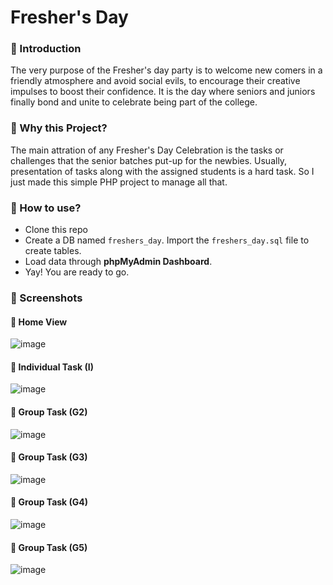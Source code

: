 # Fresher's Day

### 🌟 Introduction
The very purpose of the Fresher's day party is to welcome new comers in a friendly atmosphere and avoid social evils, to encourage their creative impulses to boost their confidence. It is the day where seniors and juniors finally bond and unite to celebrate being part of the college.

### 🌟 Why this Project?
The main attration of any Fresher's Day Celebration is the tasks or challenges that the senior batches put-up for the newbies. Usually, presentation of tasks along with the assigned students is a hard task. So I just made this simple PHP project to manage all that.

### 🌟 How to use?
- Clone this repo
- Create a DB named ```freshers_day```. Import the ```freshers_day.sql``` file to create tables.
- Load data through **phpMyAdmin Dashboard**.
- Yay! You are ready to go.

### 🌟 Screenshots
#### 📸 Home View
![image](https://user-images.githubusercontent.com/44474792/146919727-dad82df6-ab71-41aa-a732-ccec6bb27cbf.png)

#### 📸 Individual Task (I)
![image](https://user-images.githubusercontent.com/44474792/146918836-00a0af6c-09c0-41cb-8242-3107bde9bfc6.png)

#### 📸 Group Task (G2)
![image](https://user-images.githubusercontent.com/44474792/146918631-198b731a-fe09-4a21-ba5a-8bc75e17bbb9.png)

#### 📸 Group Task (G3)
![image](https://user-images.githubusercontent.com/44474792/146918607-3f9ba6b8-7a0e-4f2f-b839-092b82422a52.png)

#### 📸 Group Task (G4)
![image](https://user-images.githubusercontent.com/44474792/146918619-023be636-aa38-4966-8842-be5f8d371408.png)

#### 📸 Group Task (G5)
![image](https://user-images.githubusercontent.com/44474792/146918549-204f3e3b-94dc-4e99-a089-6934495823f2.png)
